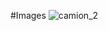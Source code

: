 #Images
![camion_2](https://user-images.githubusercontent.com/47176573/55282418-742a7600-5311-11e9-82be-fdf7aefa093e.png)
